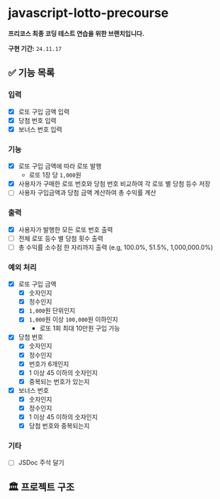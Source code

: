 # javascript-lotto-precourse

**프리코스 최종 코딩 테스트 연습을 위한 브랜치입니다.**

**구현 기간:** `24.11.17`

## ✅ 기능 목록

### 입력

  - [x] 로또 구입 금액 입력
  - [x] 당첨 번호 입력
  - [x] 보너스 번호 입력

### 기능

  - [x] 로또 구입 금액에 따라 로또 발행
    - 로또 1장 당 `1,000`원
  - [x] 사용자가 구매한 로또 번호와 당첨 번호 비교하여 각 로또 별 당첨 등수 저장
  - [ ] 사용자 구입금액과 당첨 금액 계산하여 총 수익률 계산

### 출력

  - [x] 사용자가 발행한 모든 로또 번호 출력
  - [ ] 전체 로또 등수 별 당첨 횟수 출력
  - [ ] 총 수익률 소수점 한 자리까지 출력 (e.g, 100.0%, 51.5%, 1,000,000.0%)

### 예외 처리

  - [x] 로또 구입 금액
    - [x] 숫자인지
    - [x] 정수인지
    - [x] `1,000`원 단위인지
    - [x] `1,000`원 이상 `100,000`원 이하인지
      - 로또 1회 최대 10만원 구입 가능

  - [x] 당첨 번호
    - [x] 숫자인지
    - [x] 정수인지
    - [x] 번호가 6개인지
    - [x] 1 이상 45 이하의 숫자인지
    - [x] 중복되는 번호가 있는지

  - [x] 보너스 번호
    - [x] 숫자인지
    - [x] 정수인지
    - [x] 1 이상 45 이하의 숫자인지
    - [x] 당첨 번호와 중복되는지

### 기타

  - [ ] JSDoc 주석 달기


## 🏛️ 프로젝트 구조
```
```
